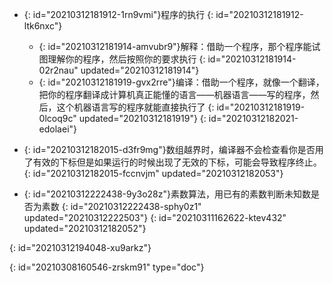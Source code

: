 - {: id="20210312181912-1rn9vmi"}程序的执行
  {: id="20210312181912-ltk6nxc"}

  - {: id="20210312181914-amvubr9"}解释：借助一个程序，那个程序能试图理解你的程序，然后按照你的要求执行
    {: id="20210312181914-02r2nau" updated="20210312181914"}
  - {: id="20210312181919-gvx2rre"}编译：借助一个程序，就像一个翻译，把你的程序翻译成计算机真正能懂的语言——机器语言——写的程序，然后，这个机器语言写的程序就能直接执行了
    {: id="20210312181919-0lcoq9c" updated="20210312181919"}
  {: id="20210312182021-edolaei"}
- {: id="20210312182015-d3fr9mg"}数组越界时，编译器不会检查看你是否用了有效的下标但是如果运行的时候出现了无效的下标，可能会导致程序终止。
  {: id="20210312182015-fccnvjm" updated="20210312182053"}
- {: id="20210312222438-9y3o28z"}素数算法，用已有的素数判断未知数是否为素数
  {: id="20210312222438-sphy0z1" updated="20210312222503"}
{: id="20210311162622-ktev432" updated="20210312182052"}

{: id="20210312194048-xu9arkz"}


{: id="20210308160546-zrskm91" type="doc"}
